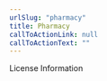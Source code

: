 ```yaml
---
urlSlug: "pharmacy"
title: Pharmacy
callToActionLink: null
callToActionText: ""
---
```


License Information
